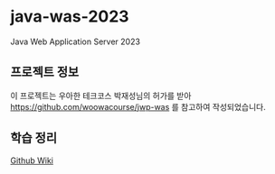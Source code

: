 # java-was-2023

Java Web Application Server 2023

## 프로젝트 정보 

이 프로젝트는 우아한 테크코스 박재성님의 허가를 받아 https://github.com/woowacourse/jwp-was 
를 참고하여 작성되었습니다.

## 학습 정리
[Github Wiki](https://github.com/jjddhh/be-was/wiki)